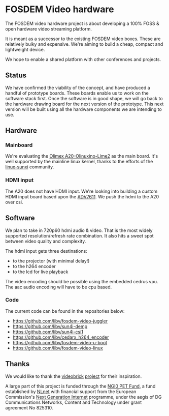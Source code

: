 # FOSDEM Video hardware

The FOSDEM video hardware project is about developing a 100% FOSS & open
hardware video streaming platform.

It is meant as a successor to the existing FOSDEM video boxes. These are
relatively bulky and expensive. We're aiming to build a cheap, compact and
lightweight device.

We hope to enable a shared platform with other conferences and projects.

## Status

We have confirmed the viability of the concept, and have produced a handful of
prototype boards. These boards enable us to work on the software stack first.
Once the software is in good shape, we will go back to the hardware drawing
board for the next version of the prototype. This next version will be built
using all the hardware components we are intending to use.

## Hardware
### Mainboard

We're evaluating the [Olimex A20-Olinuxino-Lime2](https://www.olimex.com/Products/OLinuXino/A20/A20-OLinuXino-LIME2/)
as the main board. It's well supported by the mainline linux kernel, thanks to
the efforts of the [linux-sunxi](https://linux-sunxi.org) community.

### HDMI input

The A20 does not have HDMI input. We're looking into building a custom HDMI
input board based upon the
[ADV7611](https://www.analog.com/en/products/adv7611.html). We push the hdmi to
the A20 over csi.

## Software

We plan to take in 720p60 hdmi audio & video. That is the most widely supported
resolution/refresh rate combination. It also hits a sweet spot between video
quality and complexity.

The hdmi input gets three destinations:
 * to the projector (with minimal delay!)
 * to the h264 encoder
 * to the lcd for live playback

The video encoding should be possible using the embedded cedrus vpu. The aac
audio encoding will have to be cpu based.

### Code

The current code can be found in the repositories below:

 * https://github.com/libv/fosdem-video-juggler
 * https://github.com/libv/sun4i-demp
 * https://github.com/libv/sun4i-csi1
 * https://github.com/libv/cedarx_h264_encoder
 * https://github.com/libv/fosdem-video-u-boot
 * https://github.com/libv/fosdem-video-linux

## Thanks

We would like to thank the [videobrick](https://videobrick.wordpress.com/)
[project](https://github.com/videobrick) for their inspiration.

A large part of this project is funded through the
[NGI0 PET Fund](https://nlnet.nl/PET/), a fund established by
[NLnet](https://nlnet.nl/) with financial support from the European Commission's
[Next Generation Internet](https://ngi.eu/) programme, under the aegis of DG
Communications Networks, Content and Technology under grant agreement No 825310.
